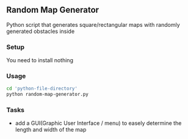 ## Random Map Generator
Python script that generates square/rectangular maps with randomly generated obstacles inside

### Setup

You need to install nothing

### Usage 
``` bash
cd 'python-file-directory'
python random-map-generator.py
```

### Tasks
 * add a GUI(Graphic User Interface / menu) to easely determine the length and width of the map
